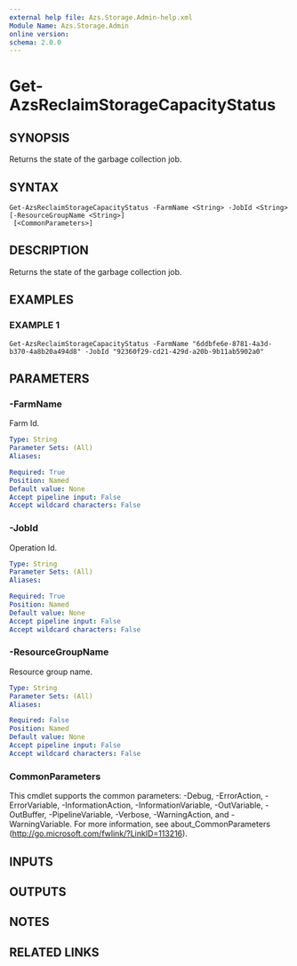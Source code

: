 ```yaml
---
external help file: Azs.Storage.Admin-help.xml
Module Name: Azs.Storage.Admin
online version: 
schema: 2.0.0
---
```


# Get-AzsReclaimStorageCapacityStatus

## SYNOPSIS
Returns the state of the garbage collection job.

## SYNTAX

```
Get-AzsReclaimStorageCapacityStatus -FarmName <String> -JobId <String> [-ResourceGroupName <String>]
 [<CommonParameters>]
```

## DESCRIPTION
Returns the state of the garbage collection job.

## EXAMPLES

### EXAMPLE 1
```
Get-AzsReclaimStorageCapacityStatus -FarmName "6ddbfe6e-8781-4a3d-b370-4a8b20a494d8" -JobId "92360f29-cd21-429d-a20b-9b11ab5902a0"
```

## PARAMETERS

### -FarmName
Farm Id.

```yaml
Type: String
Parameter Sets: (All)
Aliases: 

Required: True
Position: Named
Default value: None
Accept pipeline input: False
Accept wildcard characters: False
```

### -JobId
Operation Id.

```yaml
Type: String
Parameter Sets: (All)
Aliases: 

Required: True
Position: Named
Default value: None
Accept pipeline input: False
Accept wildcard characters: False
```

### -ResourceGroupName
Resource group name.

```yaml
Type: String
Parameter Sets: (All)
Aliases: 

Required: False
Position: Named
Default value: None
Accept pipeline input: False
Accept wildcard characters: False
```

### CommonParameters
This cmdlet supports the common parameters: -Debug, -ErrorAction, -ErrorVariable, -InformationAction, -InformationVariable, -OutVariable, -OutBuffer, -PipelineVariable, -Verbose, -WarningAction, and -WarningVariable. For more information, see about_CommonParameters (http://go.microsoft.com/fwlink/?LinkID=113216).

## INPUTS

## OUTPUTS

## NOTES

## RELATED LINKS


